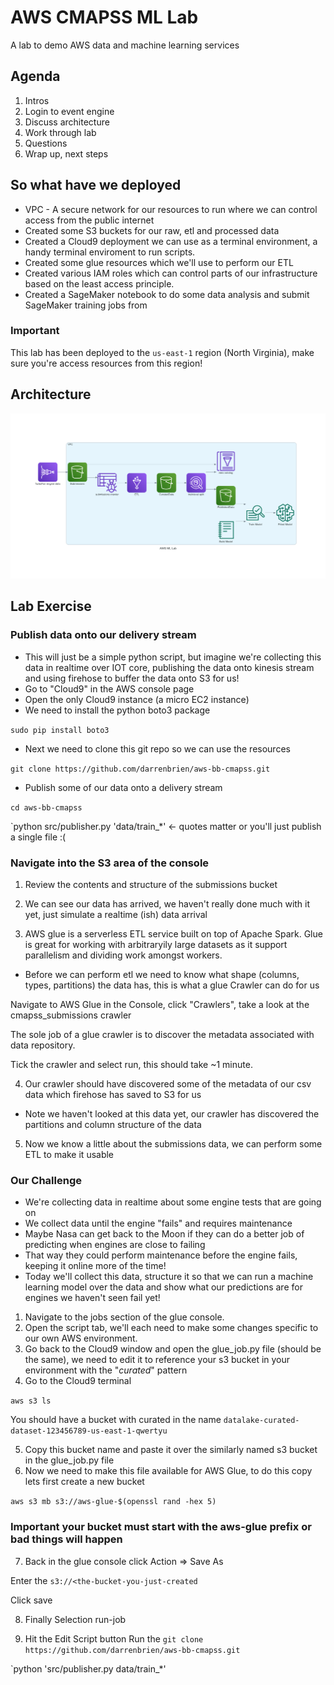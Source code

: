 # AWS CMAPSS ML Lab  

A lab to demo AWS data and machine learning services

## Agenda

1. Intros
2. Login to event engine
3. Discuss architecture
4. Work through lab
5. Questions
6. Wrap up, next steps

## So what have we deployed

* VPC - A secure network for our resources to run where we can control access from the public internet
* Created some S3 buckets for our raw, etl and processed data
* Created a Cloud9 deployment we can use as a terminal environment, a handy terminal enviroment to run scripts.
* Created some glue resources which we'll use to perform our ETL
* Created various IAM roles which can control parts of our infrastructure based on the least access principle.
* Created a SageMaker notebook to do some data analysis and submit SageMaker training jobs from

### Important

This lab has been deployed to the `us-east-1` region (North Virginia), make sure you're access resources from this region!

## Architecture
![alt text](https://github.com/darrenbrien/aws-bb-cmapss/blob/master/src/aws_ml_lab.png "Logo Title Text 1")

## Lab Exercise 

### Publish data onto our delivery stream

* This will just be a simple python script, but imagine we're collecting this data in realtime over IOT core, publishing the data onto kinesis stream and using firehose to buffer the data onto S3 for us!
* Go to "Cloud9" in the AWS console page
* Open the only Cloud9 instance (a micro EC2 instance)
* We need to install the python boto3 package

`sudo pip install boto3`

* Next we need to clone this git repo so we can use the resources

`git clone https://github.com/darrenbrien/aws-bb-cmapss.git`

* Publish some of our data onto a delivery stream

`cd aws-bb-cmapss`

`python src/publisher.py 'data/train_*'  <- quotes matter or you'll just publish a single file :( 

### Navigate into the S3 area of the console

1. Review the contents and structure of the submissions bucket

2. We can see our data has arrived, we haven't really done much with it yet, just simulate a realtime (ish) data arrival 

3. AWS glue is a serverless ETL service built on top of Apache Spark. Glue is great for working with arbitraryily large datasets as it support parallelism and dividing work amongst workers.
  * Before we can perform etl we need to know what shape (columns, types, partitions) the data has, this is what a glue Crawler can do for us

Navigate to AWS Glue in the Console, click "Crawlers", take a look at the cmapss_submissions crawler

The sole job of a glue crawler is to discover the metadata associated with data repository.

Tick the crawler and select run, this should take ~1 minute.

4. Our crawler should have discovered some of the metadata of our csv data which firehose has saved to S3 for us

* Note we haven't looked at this data yet, our crawler has discovered the partitions and column structure of the data

5. Now we know a little about the submissions data, we can perform some ETL to make it usable

### Our Challenge

* We're collecting data in realtime about some engine tests that are going on
* We collect data until the engine "fails" and requires maintenance
* Maybe Nasa can get back to the Moon if they can do a better job of predicting when engines are close to failing
* That way they could perform maintenance before the engine fails, keeping it online more of the time!
* Today we'll collect this data, structure it so that we can run a machine learning model over the data and show what our predictions are for engines we haven't seen fail yet!

1. Navigate to the jobs section of the glue console. 
2. Open the script tab, we'll each need to make some changes specific to our own AWS environment.
3. Go back to the Cloud9 window and open the glue_job.py file (should be the same), we need to edit it to reference your s3 bucket in your environment with the "*curated*" pattern
4. Go to the Cloud9 terminal

`aws s3 ls`

You should have a bucket with curated in the name `datalake-curated-dataset-123456789-us-east-1-qwertyu`

5. Copy this bucket name and paste it over the similarly named s3 bucket in the glue_job.py file
6. Now we need to make this file available for AWS Glue, to do this copy lets first create a new bucket

`aws s3 mb s3://aws-glue-$(openssl rand -hex 5)`

### Important your bucket must start with the aws-glue prefix or bad things will happen

7. Back in the glue console click Action => Save As

Enter the `s3://<the-bucket-you-just-created`

Click save

8. Finally Selection run-job

3. Hit the Edit Script button
Run the 
`git clone https://github.com/darrenbrien/aws-bb-cmapss.git`

`python 'src/publisher.py data/train_*'




